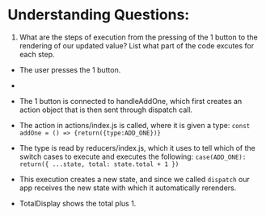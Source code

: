 # Understanding Questions:
1. What are the steps of execution from the pressing of the 1 button to the rendering of our updated value? List what part of the code excutes for each step.
* The user presses the 1 button.
* 
* The 1 button is connected to handleAddOne, which first creates an action object that is then sent through dispatch call. 

* The action in actions/index.js is called, where it is given a type:
    `const addOne = () => {return({type:ADD_ONE})}`

* The type is read by reducers/index.js, which it uses to tell which of the switch cases to execute and executes the following: 
    `case(ADD_ONE): return({ ...state, total: state.total + 1 })`

* This execution creates a new state, and since we called `dispatch` our app receives the new state with which it automatically rerenders.


* TotalDisplay shows the total plus 1.
